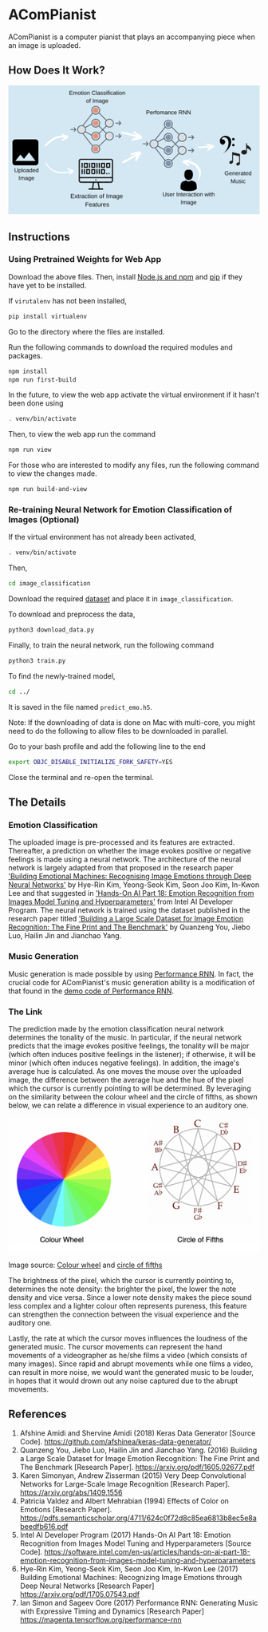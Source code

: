 # AComPianist
AComPianist is a computer pianist that plays an accompanying piece when an image is uploaded.

How Does It Work? 
-----------------
![Infographic](/images/infographic.png)

Instructions
------------
### Using Pretrained Weights for Web App
Download the above files. Then, install [Node.js and npm](https://nodejs.org/en/download/) and [pip](https://pip.pypa.io/en/stable/installing/) if they have yet to be installed. 

If `virutalenv` has not been installed,
```bash
pip install virtualenv
```

Go to the directory where the files are installed.

Run the following commands to download the required modules and packages.

```bash
npm install 
npm run first-build
```
In the future, to view the web app activate the virtual environment if it hasn't been done using

```bash
. venv/bin/activate
```

Then, to view the web app run the command

```bash
npm run view
```

For those who are interested to modify any files, run the following command to view the changes made.

```bash
npm run build-and-view
```
### Re-training Neural Network for Emotion Classification of Images (Optional) 

If the virtual environment has not already been activated,

```bash 
. venv/bin/activate
```

Then, 

```bash
cd image_classification
```

Download the required [dataset](http://www.cs.rochester.edu/u/qyou/deepemotion/) and place it in `image_classification`.

To download and preprocess the data,

```bash
python3 download_data.py
```

Finally, to train the neural network, run the following command

```bash
python3 train.py
```

To find the newly-trained model, 
```bash
cd ../
```
It is saved in the file named `predict_emo.h5`.

Note: If the downloading of data is done on Mac with multi-core, you might need to do the following to allow files to be downloaded in parallel.

Go to your bash profile and add the following line to the end

```bash
export OBJC_DISABLE_INITIALIZE_FORK_SAFETY=YES
```

Close the terminal and re-open the terminal.


The Details
-----------
### Emotion Classification
The uploaded image is pre-processed and its features are extracted. Thereafter, a prediction on whether the image evokes positive or negative feelings is made using a neural network. The architecture of the neural network is largely adapted from that proposed in the research paper ['Building Emotional Machines: Recognising Image Emotions through Deep Neural Networks'](https://arxiv.org/pdf/1705.07543.pdf) by Hye-Rin Kim, Yeong-Seok Kim, Seon Joo Kim, In-Kwon Lee and that suggested in ['Hands-On AI Part 18: Emotion Recognition from Images Model Tuning and Hyperparameters'](https://software.intel.com/en-us/articles/hands-on-ai-part-18-emotion-recognition-from-images-model-tuning-and-hyperparameters) from Intel AI Developer Program. The neural network is trained using the dataset published in the research paper titled ['Building a Large Scale Dataset for Image Emotion Recognition: The Fine Print and The Benchmark'](https://arxiv.org/pdf/1605.02677.pdf) by Quanzeng You, Jiebo Luo, Hailin Jin and Jianchao Yang. 

### Music Generation
Music generation is made possible by using [Performance RNN](https://magenta.tensorflow.org/performance-rnn). In fact, the crucial code for AComPianist's music generation ability is a modification of that found in the [demo code of Performance RNN](https://github.com/tensorflow/magenta-demos/tree/master/performance_rnn). 

### The Link
The prediction made by the emotion classification neural network determines the tonality of the music. In particular, if the neural network predicts that the image evokes positive feelings, the tonality will be major (which often induces positive feelings in the listener); if otherwise, it will be minor (which often induces negative feelings). In addition, the image's average hue is calculated. As one moves the mouse over the uploaded image, the difference between the average hue and the hue of the pixel which the cursor is currently pointing to will be determined. By leveraging on the similarity between the colour wheel and the circle of fifths, as shown below, we can relate a difference in visual experience to an auditory one. 

![Colour wheel and circle of fifths](/images/circles.png)

Image source: [Colour wheel](https://pixabay.com/vectors/rainbow-colors-circle-color-spectrum-154569/) and [circle of fifths](https://www.flickr.com/photos/ethanhein/6190222353)

The brightness of the pixel, which the cursor is currently pointing to, determines the note density: the brighter the pixel, the lower the note density and vice versa. Since a lower note density makes the piece sound less complex and a lighter colour often represents pureness, this feature can strengthen the connection between the visual experience and the auditory one.  

Lastly, the rate at which the cursor moves influences the loudness of the generated music. The cursor movements can represent the hand movements of a videographer as he/she films a video (which consists of many images). Since rapid and abrupt movements while one films a video, can result in more noise, we would want the generated music to be louder, in hopes that it would drown out any noise captured due to the abrupt movements.


References
----------
1. Afshine Amidi and Shervine Amidi (2018) Keras Data Generator [Source Code]. https://github.com/afshinea/keras-data-generator/
2. Quanzeng You, Jiebo Luo, Hailin Jin and Jianchao Yang. (2016) Building a Large Scale Dataset for Image Emotion Recognition: The Fine Print and The Benchmark [Research Paper]. https://arxiv.org/pdf/1605.02677.pdf
3. Karen Simonyan, Andrew Zisserman (2015) Very Deep Convolutional Networks for Large-Scale Image Recognition [Research Paper]. https://arxiv.org/abs/1409.1556
4. Patricia Valdez and Albert Mehrabian (1994) Effects of Color on Emotions [Research Paper]. https://pdfs.semanticscholar.org/4711/624c0f72d8c85ea6813b8ec5e8abeedfb616.pdf
5. Intel AI Developer Program (2017) Hands-On AI Part 18: Emotion Recognition from Images Model Tuning and Hyperparameters [Source Code]. https://software.intel.com/en-us/articles/hands-on-ai-part-18-emotion-recognition-from-images-model-tuning-and-hyperparameters
6. Hye-Rin Kim, Yeong-Seok Kim, Seon Joo Kim, In-Kwon Lee (2017) Building Emotional Machines: Recognizing Image Emotions through Deep Neural Networks [Research Paper] https://arxiv.org/pdf/1705.07543.pdf
7. Ian Simon and Sageev Oore (2017) Performance RNN: Generating Music with Expressive Timing and Dynamics [Research Paper] https://magenta.tensorflow.org/performance-rnn
